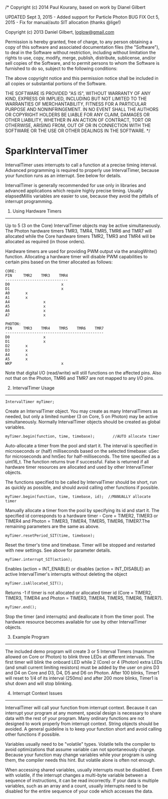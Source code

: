 /* Copyright (c) 2014 Paul Kourany, based on work by Dianel Gilbert

 UPDATED Sept 3, 2015 - Added support for Particle Photon
 BUG FIX Oct 5, 2015 - Fix for manual/auto SIT allocation (thanks @lige!)

Copyright (c) 2013 Daniel Gilbert, loglow@gmail.com

Permission is hereby granted, free of charge, to any person obtaining a copy of
this software and associated documentation files (the "Software"), to deal in the
Software without restriction, including without limitation the rights to use, copy,
modify, merge, publish, distribute, sublicense, and/or sell copies of the Software,
and to permit persons to whom the Software is furnished to do so, subject to the
following conditions:

The above copyright notice and this permission notice shall be included in all
copies or substantial portions of the Software.

THE SOFTWARE IS PROVIDED "AS IS", WITHOUT WARRANTY OF ANY KIND, EXPRESS OR IMPLIED,
INCLUDING BUT NOT LIMITED TO THE WARRANTIES OF MERCHANTABILITY, FITNESS FOR A
PARTICULAR PURPOSE AND NONINFRINGEMENT. IN NO EVENT SHALL THE AUTHORS OR COPYRIGHT
HOLDERS BE LIABLE FOR ANY CLAIM, DAMAGES OR OTHER LIABILITY, WHETHER IN AN ACTION
OF CONTRACT, TORT OR OTHERWISE, ARISING FROM, OUT OF OR IN CONNECTION WITH THE
SOFTWARE OR THE USE OR OTHER DEALINGS IN THE SOFTWARE. */

SparkIntervalTimer 
==================

IntervalTimer uses interrupts to call a function at a precise timing 
interval. Advanced programming is required to properly use 
IntervalTimer, because your function runs as an interrupt. See below for 
details. 

IntervalTimer is generally recommended for use only in libraries and 
advanced applications which require highly precise timing. Usually 
elapsedMillis variables are easier to use, because they avoid the 
pitfalls of interrupt programming. 

1. Using Hardware Timers 
------------------------

Up to 5 (3 on the Core) IntervalTimer objects may be active simultaneously. The
Photon hardware timers TMR3, TMR4, TMR5, TMR6 and TMR7 will allocated while the Core 
hardware timers TMR2, TMR3 and TMR4 will be allocated as required (in those orders).

Hardware timers are used for providing PWM output via the analogWrite() function.
Allocating a hardware timer will disable PWM capabilities to certain pins based
on the timer allocated as follows:

```
CORE:
PIN		TMR2	TMR3	TMR4
----------------------------
D0						 x
D1						 x
A0		 x
A1		 x
A4				 x
A5				 x
A6				 x
A7 				 x

PHOTON:
PIN		TMR3	TMR4	TMR5	TMR6	TMR7
--------------------------------------------
D0			  	 x
D1			  	 x
D2		 x
D3		 x
A4		 x
A5		 x
WKP					     x

```
Note that digital I/O (read/write) will still functions on the affected pins.  Also not that on the Photon, TMR6 and TMR7 are not mapped to any I/O pins.

2. IntervalTimer Usage 
----------------------

```
IntervalTimer myTimer;
```
Create an IntervalTimer object. You may create as many IntervalTimers as 
needed, but only a limited number (3 on Core, 5 on Photon) may be active
simultaneously. Normally IntervalTimer objects should be created as global
variables. 


```
myTimer.begin(function, time, timebase);  		//AUTO allocate timer
```
Auto-allocate a timer from the pool and start it. The interval is specified in 
microseconds or (half) milliseconds based on the selected timebase: uSec for 
microseconds and hmSec for half-milliseconds. The time specified as a uint16_t.
The function returns true if successful. False is returned if all hardware
timer resources are allocated and used by other IntervalTimer objects.

The functions specified to be called by IntervalTimer should be short, run as
quickly as possible, and should avoid calling other functions if possible.


```
myTimer.begin(function, time, timebase, id);  //MANUALLY allocate timer
```
Manually allocate a timer from the pool by specifying its id and start it.
The specified id corresponds to a hardware timer - Core = TIMER2, TIMER3
or TIMER4 and Photon = TIMER3, TIMER4, TIMER5, TIMER6, TIMER7.The remaining
parameters are the same as above.


```
myTimer.resetPeriod_SIT(time, timebase);
```
Reset the timer's time and timebase.  Timer will be stopped and restarted with
new settings.  See above for parameter details.


```
myTimer.interrupt_SIT(action);
```
Enables (action = INT_ENABLE) or disables (action = INT_DISABLE) an active
IntervalTimer's interrupts without deleting the object


```
myTimer.isAllocated_SIT();
```
Returns -1 if timer is not allocated or allocated timer id (Core = TIMER2,
TIMER3, TIMER4 and Photon = TIMER3, TIMER4, TIMER5, TIMER6, TIMER7).


```
myTimer.end();
```
Stop the timer (and interrupts) and deallocate it from the timer pool. The hardware
resource becomes available for use by other IntervalTimer objects. 


3. Example Program 
------------------

The included demo program will create 3 or 5 Interval Timers (maximum 
allowed on Core or Photon) to blink three LEDs at different intervals.
The first timer will blink the onboard LED while 2 (Core) or 4 (Photon)
extra LEDs (and small current limiting resistors) must be added by the
user on pins D3 and D4 on Core and D3, D4, D5 and D6 on Photon. After
100 blinks, Timer1 will reset to 1/4 of its interval (250ms) and
after 200 more blinks, Timer1 is shut down and will stop blinking.


4. Interrupt Context Issues 
---------------------------

IntervalTimer will call your function from interrupt context. Because it 
can interrupt your program at any moment, special design is necessary to 
share data with the rest of your program. Many ordinary functions are 
not designed to work properly from interrupt context. String objects 
should be avoided. A general guideline is to keep your function short 
and avoid calling other functions if possible. 

Variables usually need to be "volatile" types. Volatile tells the 
compiler to avoid optimizations that assume variable can not 
spontaneously change. Because your function may change variables while 
your program is using them, the compiler needs this hint. But volatile 
alone is often not enough. 

When accessing shared variables, usually interrupts must be disabled. 
Even with volatile, if the interrupt changes a multi-byte variable 
between a sequence of instructions, it can be read incorrectly. If your 
data is multiple variables, such as an array and a count, usually 
interrupts need to be disabled for the entire sequence of your code 
which accesses the data. 
